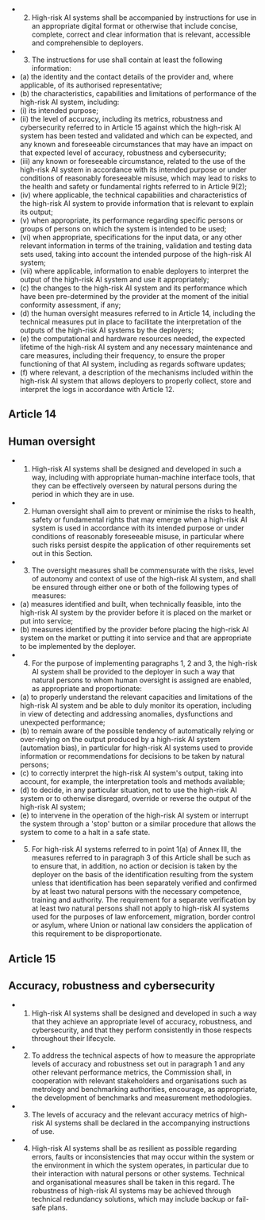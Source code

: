 - 2. High-risk AI systems shall be accompanied by instructions for use in an appropriate digital format or otherwise that include  concise,  complete,  correct  and  clear  information  that  is  relevant,  accessible  and  comprehensible  to  deployers.
- 3. The instructions  for  use  shall  contain  at  least  the  following  information:
- (a) the  identity  and  the  contact  details  of  the  provider  and,  where  applicable,  of  its  authorised  representative;
- (b) the  characteristics,  capabilities  and  limitations  of  performance  of  the  high-risk  AI  system,  including:
- (i) its  intended  purpose;
- (ii) the level of accuracy, including its metrics, robustness and cybersecurity referred to in Article 15 against which the high-risk  AI  system  has  been  tested  and  validated  and  which  can  be  expected,  and  any  known  and  foreseeable circumstances that  may  have  an  impact  on  that expected  level  of  accuracy,  robustness  and  cybersecurity;
- (iii) any  known  or  foreseeable  circumstance,  related  to  the  use  of  the  high-risk  AI  system  in  accordance  with  its intended purpose or under conditions of reasonably foreseeable misuse, which may lead to risks to the health and safety  or  fundamental  rights  referred  to  in  Article  9(2);
- (iv) where applicable,  the  technical  capabilities  and  characteristics  of  the  high-risk  AI  system  to  provide  information that  is  relevant  to  explain  its  output;
- (v) when  appropriate,  its  performance  regarding  specific  persons  or  groups  of  persons  on  which  the  system  is intended  to  be  used;
- (vi) when  appropriate,  specifications  for  the  input  data,  or  any  other  relevant  information  in  terms  of  the  training, validation  and  testing  data  sets  used,  taking  into  account  the  intended  purpose  of  the  high-risk  AI  system;
- (vii) where  applicable,  information  to  enable  deployers  to  interpret  the  output  of  the  high-risk  AI  system  and  use  it appropriately;
- (c) the  changes  to  the  high-risk  AI  system  and  its  performance  which  have  been  pre-determined  by  the  provider  at  the moment of the initial  conformity  assessment,  if  any;
- (d) the human oversight measures referred to in Article 14, including the technical measures put in place to facilitate the interpretation  of  the  outputs  of  the  high-risk  AI  systems  by  the  deployers;
- (e) the computational and hardware resources needed, the expected lifetime of the high-risk AI system and any necessary maintenance and care measures, including their frequency, to ensure the proper functioning of that AI system, including as  regards  software  updates;
- (f) where  relevant,  a  description  of  the  mechanisms  included  within  the  high-risk  AI  system  that  allows  deployers  to properly collect,  store  and  interpret  the  logs  in  accordance  with  Article  12.
## Article  14
## Human oversight
- 1. High-risk  AI  systems  shall  be  designed  and  developed  in  such  a  way,  including  with  appropriate  human-machine interface  tools,  that  they can  be  effectively  overseen  by  natural  persons  during  the  period  in  which  they  are  in  use.
- 2. Human oversight shall aim to prevent or minimise the risks to health, safety or fundamental rights that may emerge when a high-risk AI system is used in accordance with its intended purpose or under conditions of reasonably foreseeable misuse,  in  particular  where  such  risks  persist  despite  the  application  of other  requirements  set  out  in  this  Section.
- 3. The oversight measures shall be commensurate with the risks, level of autonomy and context of use of the high-risk AI  system,  and  shall  be  ensured  through  either  one  or  both  of  the  following  types  of  measures:
- (a) measures identified and built, when technically feasible, into the high-risk AI system by the provider before it is placed on the  market or  put  into  service;
- (b) measures identified by the provider before placing the high-risk AI system on the market or putting it into service and that  are  appropriate  to  be  implemented  by  the  deployer.
- 4. For the purpose of implementing paragraphs 1, 2 and 3, the high-risk AI system shall be provided to the deployer in such  a  way  that  natural  persons  to whom  human  oversight  is  assigned  are  enabled,  as  appropriate  and  proportionate:
- (a) to properly understand the relevant capacities and limitations of the high-risk AI system and be able to duly monitor its operation,  including  in  view  of  detecting and  addressing  anomalies,  dysfunctions  and  unexpected  performance;
- (b) to remain aware of the possible tendency of automatically relying or over-relying on the output produced by a high-risk AI system (automation bias), in particular for high-risk AI systems used to provide information or recommendations for decisions  to  be  taken  by  natural  persons;
- (c) to  correctly  interpret  the  high-risk  AI  system's  output,  taking  into  account,  for  example,  the  interpretation  tools  and methods available;
- (d) to decide, in any particular situation, not to use the high-risk AI system or  to otherwise disregard, override or reverse the  output  of  the  high-risk  AI  system;
- (e) to  intervene  in  the  operation  of  the  high-risk  AI  system  or  interrupt  the  system  through  a  'stop'  button  or  a  similar procedure that allows the  system  to come  to a  halt  in  a  safe  state.
- 5. For high-risk AI systems referred to in point 1(a) of Annex III, the measures referred to in paragraph 3 of this Article shall be such as to ensure that, in addition, no action or decision is taken by the deployer on the basis of the identification resulting  from  the  system  unless  that  identification  has  been  separately  verified  and  confirmed  by  at  least  two  natural persons with the  necessary competence, training and  authority.
The requirement for a separate verification by at least two natural persons shall not apply to high-risk AI systems used for the  purposes  of  law  enforcement,  migration,  border  control  or  asylum,  where  Union  or  national  law  considers  the application  of  this  requirement  to  be  disproportionate.
## Article  15
## Accuracy, robustness and cybersecurity
- 1. High-risk AI systems shall be designed and developed in such a way that they achieve an appropriate level of accuracy, robustness,  and  cybersecurity,  and  that  they  perform  consistently  in  those  respects  throughout  their  lifecycle.
- 2. To  address  the  technical  aspects  of  how  to  measure  the  appropriate  levels  of  accuracy  and  robustness  set  out  in paragraph 1 and any other relevant performance metrics, the Commission shall, in cooperation with relevant stakeholders and  organisations  such  as  metrology  and  benchmarking  authorities,  encourage,  as  appropriate,  the  development  of benchmarks and measurement methodologies.
- 3. The levels of accuracy and the relevant accuracy metrics of high-risk AI systems shall be declared in the accompanying instructions  of  use.
- 4. High-risk AI systems shall be as resilient as possible regarding errors, faults or inconsistencies that may occur within the system or the environment in which the system operates, in particular due to their interaction with natural persons or other  systems.  Technical  and  organisational  measures  shall  be  taken  in  this  regard.
The  robustness  of  high-risk  AI  systems  may  be  achieved  through  technical  redundancy  solutions,  which  may  include backup or  fail-safe  plans.
